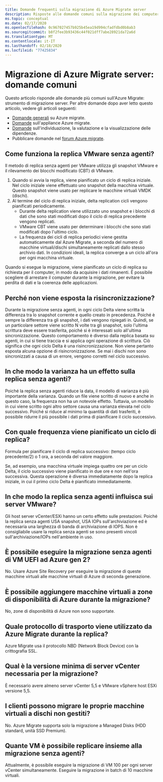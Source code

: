```yaml
---
title: Domande frequenti sulla migrazione di Azure Migrate server
description: Risposte alle domande comuni sulla migrazione dei computer con Azure Migrate migrazione del server
ms.topic: conceptual
ms.date: 02/17/2020
ms.openlocfilehash: 0c967027457b925b45ea19d994cfadfdbd0b8ab3
ms.sourcegitcommit: b8f2fee3b93436c44f021dff7abe28921da72a6d
ms.translationtype: MT
ms.contentlocale: it-IT
ms.lasthandoff: 02/18/2020
ms.locfileid: "77425834"
---
```

# <a name="azure-migrate-server-migration-common-questions"></a>Migrazione di Azure Migrate server: domande comuni

Questo articolo risponde alle domande più comuni sull'Azure Migrate: strumento di migrazione server. Per altre domande dopo aver letto questo articolo, vedere gli articoli seguenti:

- [Domande generali](resources-faq.md) su Azure migrate.
- [Domande](common-questions-appliance.md) sull'appliance Azure migrate.
- [Domande](common-questions-discovery-assessment.md) sull'individuazione, la valutazione e la visualizzazione delle dipendenze.
- Pubblicare domande nel [forum Azure migrate](https://aka.ms/AzureMigrateForum).


## <a name="how-does-agentless-vmware-replication-work"></a>Come funziona la replica VMware senza agenti?

Il metodo di replica senza agenti per VMware utilizza gli snapshot VMware e il rilevamento dei blocchi modificato (CBT) di VMware.

1. Quando si avvia la replica, viene pianificato un ciclo di replica iniziale. Nel ciclo iniziale viene effettuato uno snapshot della macchina virtuale. Questo snapshot viene usato per replicare le macchine virtuali VMDK (dischi). 
2. Al termine del ciclo di replica iniziale, delta replication cicli vengono pianificati periodicamente.
    - Durante delta replication viene utilizzato uno snapshot e i blocchi di dati che sono stati modificati dopo il ciclo di replica precedente vengono replicati.
    - VMware CBT viene usato per determinare i blocchi che sono stati modificati dopo l'ultimo ciclo.
    - La frequenza dei cicli di replica periodici viene gestita automaticamente dal Azure Migrate, a seconda del numero di macchine virtuali/dischi simultaneamente replicati dallo stesso archivio dati. In condizioni ideali, la replica converge a un ciclo all'ora per ogni macchina virtuale.

Quando si esegue la migrazione, viene pianificato un ciclo di replica su richiesta per il computer, in modo da acquisire i dati rimanenti. È possibile scegliere di arrestare il computer durante la migrazione, per evitare la perdita di dati e la coerenza delle applicazioni.

## <a name="why-isnt-resynchronization-exposed"></a>Perché non viene esposta la risincronizzazione?

Durante la migrazione senza agenti, in ogni ciclo Delta viene scritta la differenza tra lo snapshot corrente e quello creato in precedenza. Poiché è sempre la differenza tra gli snapshot, i dati vengono ripiegati in. Quindi, se un particolare settore viene scritto N volte tra gli snapshot, solo l'ultima scrittura deve essere trasferita, poiché si è interessati solo all'ultima sincronizzazione. Questo comportamento è diverso dalla replica basata su agenti, in cui si tiene traccia e si applica ogni operazione di scrittura. Ciò significa che ogni ciclo Delta è una risincronizzazione. Non viene pertanto esposta alcuna opzione di risincronizzazione. Se mai i dischi non sono sincronizzati a causa di un errore, vengono corretti nel ciclo successivo. 

## <a name="how-does-churn-rate-impact-agentless-replication"></a>In che modo la varianza ha un effetto sulla replica senza agenti?

Poiché la replica senza agenti riduce la data, il modello di varianza è più importante della varianza. Quando un file viene scritto di nuovo e anche in questo caso, la frequenza non ha un notevole effetto. Tuttavia, un modello in cui viene scritto ogni altro settore causa una varianza elevata nel ciclo successivo. Poiché si riduce al minimo la quantità di dati trasferiti, è possibile ridurre il più possibile i dati prima di pianificare il ciclo successivo.  

## <a name="how-frequently-is-a-replication-cycle-scheduled"></a>Con quale frequenza viene pianificato un ciclo di replica?

Formula per pianificare il ciclo di replica successivo: (tempo ciclo precedente/2) o 1 ora, a seconda del valore maggiore.

Se, ad esempio, una macchina virtuale impiega quattro ore per un ciclo Delta, il ciclo successivo viene pianificato in due ore e non nell'ora successiva. Questa operazione è diversa immediatamente dopo la replica iniziale, in cui il primo ciclo Delta è pianificato immediatamente.

## <a name="how-does-agentless-replication-impact-vmware-servers"></a>In che modo la replica senza agenti influisca sui server VMware?

Gli host server vCenter/ESXi hanno un certo effetto sulle prestazioni. Poiché la replica senza agenti USA snapshot, USA IOPs sull'archiviazione ed è necessaria una larghezza di banda di archiviazione di IOPS. Non è consigliabile usare la replica senza agenti se sono presenti vincoli sull'archiviazione/IOPs nell'ambiente in uso.

## <a name="can-i-do-agentless-migration-of-uefi-vms-to-azure-gen-2"></a>È possibile eseguire la migrazione senza agenti di VM UEFI ad Azure gen 2?

No. Usare Azure Site Recovery per eseguire la migrazione di queste macchine virtuali alle macchine virtuali di Azure di seconda generazione. 

## <a name="can-i-pin-vms-to-azure-availability-zones-when-i-migrate"></a>È possibile aggiungere macchine virtuali a zone di disponibilità di Azure durante la migrazione?

No, zone di disponibilità di Azure non sono supportate.

## <a name="which-transport-protocol-is-used-by-azure-migrate-during-replication"></a>Quale protocollo di trasporto viene utilizzato da Azure Migrate durante la replica?

Azure Migrate usa il protocollo NBD (Network Block Device) con la crittografia SSL.

## <a name="what-is-the-minimum-vcenter-server-version-required-for-migration"></a>Qual è la versione minima di server vCenter necessaria per la migrazione?

È necessario avere almeno server vCenter 5,5 e VMware vSphere host ESXi versione 5,5.

## <a name="can-customers-migrate-their-vms-to-unmanaged-disks"></a>I clienti possono migrare le proprie macchine virtuali a dischi non gestiti?

No. Azure Migrate supporta solo la migrazione a Managed Disks (HDD standard, unità SSD Premium).

## <a name="how-many-vms-can-i-replicate-together-with-agentless-migration"></a>Quante VM è possibile replicare insieme alla migrazione senza agenti?

Attualmente, è possibile eseguire la migrazione di VM 100 per ogni server vCenter simultaneamente. Eseguire la migrazione in batch di 10 macchine virtuali.
 



